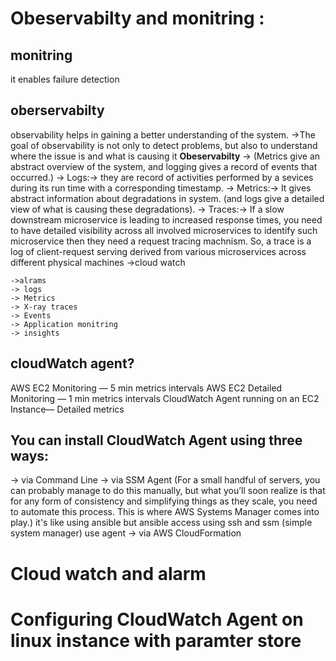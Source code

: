 # Obeservabilty and monitring :
## monitring 
it enables failure detection
## oberservabilty
observability helps in gaining a better understanding of the system.
->The goal of observability is not only to detect problems, but also to understand where the issue is and what is causing it
**Obeservabilty**
-> (Metrics give an abstract overview of the system, and logging gives a record of events that occurred.)
-> Logs:-> they are record of activities performed by a sevices during its run time with a corresponding timestamp.
-> Metrics:-> It gives abstract information about degradations in system. (and logs give a detailed view of what is causing these degradations).
-> Traces:-> If a slow downstream microservice is leading to increased response times, you need to have detailed visibility across all involved microservices to identify such microservice then they need a request tracing machnism. So, a trace is a log of client-request serving derived from various microservices across different physical machines
->cloud watch 

	->alrams
	-> logs
	-> Metrics
	-> X-ray traces
	-> Events
	-> Application monitring
	-> insights

## cloudWatch agent?
AWS EC2 Monitoring — 5 min metrics intervals
AWS EC2 Detailed Monitoring — 1 min metrics intervals
CloudWatch Agent running on an EC2 Instance— Detailed metrics

## You can install CloudWatch Agent using three ways:
-> via Command Line
-> via SSM Agent (For a small handful of servers, you can probably manage to do this manually, but what you’ll soon realize is that for any form of consistency and simplifying things as they scale, you need to automate this process. This is where AWS Systems Manager comes into play.) it's like using ansible but ansible access using ssh and ssm (simple system manager) use agent 
-> via AWS CloudFormation


# Cloud watch and alarm 
#  Configuring CloudWatch Agent on linux instance with paramter store
